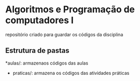 # Algoritmos e Programação de computadores I 

repositório criado para guardar os códigos da disciplina 

  ## Estrutura de pastas 

*aulas/: armazenaos códigos das aulas
* praticas/: armazena os códigos das atividades práticas 
